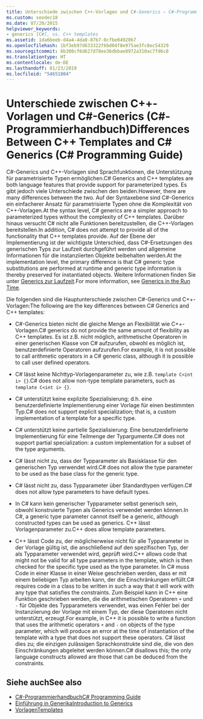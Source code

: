 ```yaml
---
title: Unterschiede zwischen C++-Vorlagen und C#-Generics – C#-Programmierhandbuch
ms.custom: seodec18
ms.date: 07/20/2015
helpviewer_keywords:
- generics [C#], vs. C++ templates
ms.assetid: 1da6beeb-d4a4-4da0-87b7-0cfbe04920b7
ms.openlocfilehash: 1bf3eb97d633322f6bd04f8e975ae3fc8ec54329
ms.sourcegitcommit: 6b308cf6d627d78ee36dbbae8972a310ac7fd6c8
ms.translationtype: HT
ms.contentlocale: de-DE
ms.lasthandoff: 01/23/2019
ms.locfileid: "54651804"
---
```

# <a name="differences-between-c-templates-and-c-generics-c-programming-guide"></a><span data-ttu-id="d49e2-102">Unterschiede zwischen C++-Vorlagen und C#-Generics (C#-Programmierhandbuch)</span><span class="sxs-lookup"><span data-stu-id="d49e2-102">Differences Between C++ Templates and C# Generics (C# Programming Guide)</span></span>
<span data-ttu-id="d49e2-103">C#-Generics und C++-Vorlagen sind Sprachfunktionen, die Unterstützung für parametrisierte Typen ermöglichen.</span><span class="sxs-lookup"><span data-stu-id="d49e2-103">C# Generics and C++ templates are both language features that provide support for parameterized types.</span></span> <span data-ttu-id="d49e2-104">Es gibt jedoch viele Unterschiede zwischen den beiden.</span><span class="sxs-lookup"><span data-stu-id="d49e2-104">However, there are many differences between the two.</span></span> <span data-ttu-id="d49e2-105">Auf der Syntaxebene sind C#-Generics ein einfacherer Ansatz für parametrisierte Typen ohne die Komplexität von C++-Vorlagen.</span><span class="sxs-lookup"><span data-stu-id="d49e2-105">At the syntax level, C# generics are a simpler approach to parameterized types without the complexity of C++ templates.</span></span> <span data-ttu-id="d49e2-106">Darüber hinaus versucht C# nicht alle Funktionen bereitzustellen, die C++-Vorlagen bereitstellen.</span><span class="sxs-lookup"><span data-stu-id="d49e2-106">In addition, C# does not attempt to provide all of the functionality that C++ templates provide.</span></span> <span data-ttu-id="d49e2-107">Auf der Ebene der Implementierung ist der wichtigste Unterschied, dass C#-Ersetzungen des generischen Typs zur Laufzeit durchgeführt werden und allgemeine Informationen für die instanziierten Objekte beibehalten werden.</span><span class="sxs-lookup"><span data-stu-id="d49e2-107">At the implementation level, the primary difference is that C# generic type substitutions are performed at runtime and generic type information is thereby preserved for instantiated objects.</span></span> <span data-ttu-id="d49e2-108">Weitere Informationen finden Sie unter [Generics zur Laufzeit](../../../csharp/programming-guide/generics/generics-in-the-run-time.md).</span><span class="sxs-lookup"><span data-stu-id="d49e2-108">For more information, see [Generics in the Run Time](../../../csharp/programming-guide/generics/generics-in-the-run-time.md).</span></span>  
  
 <span data-ttu-id="d49e2-109">Die folgenden sind die Hauptunterschiede zwischen C#-Generics und C++-Vorlagen:</span><span class="sxs-lookup"><span data-stu-id="d49e2-109">The following are the key differences between C# Generics and C++ templates:</span></span>  
  
-   <span data-ttu-id="d49e2-110">C#-Generics bieten nicht die gleiche Menge an Flexibilität wie C++-Vorlagen.</span><span class="sxs-lookup"><span data-stu-id="d49e2-110">C# generics do not provide the same amount of flexibility as C++ templates.</span></span> <span data-ttu-id="d49e2-111">Es ist z.B. nicht möglich, arithmetische Operatoren in einer generischen Klasse von C# aufzurufen, obwohl es möglich ist, benutzerdefinierte Operatoren aufzurufen.</span><span class="sxs-lookup"><span data-stu-id="d49e2-111">For example, it is not possible to call arithmetic operators in a C# generic class, although it is possible to call user defined operators.</span></span>  
  
-   <span data-ttu-id="d49e2-112">C# lässt keine Nichttyp-Vorlagenparameter zu, wie z.B. `template C<int i> {}`.</span><span class="sxs-lookup"><span data-stu-id="d49e2-112">C# does not allow non-type template parameters, such as `template C<int i> {}`.</span></span>  
  
-   <span data-ttu-id="d49e2-113">C# unterstützt keine explizite Spezialisierung; d.h. eine benutzerdefinierte Implementierung einer Vorlage für einen bestimmten Typ.</span><span class="sxs-lookup"><span data-stu-id="d49e2-113">C# does not support explicit specialization; that is, a custom implementation of a template for a specific type.</span></span>  
  
-   <span data-ttu-id="d49e2-114">C# unterstützt keine partielle Spezialisierung: Eine benutzerdefinierte Implementierung für eine Teilmenge der Typargumente.</span><span class="sxs-lookup"><span data-stu-id="d49e2-114">C# does not support partial specialization: a custom implementation for a subset of the type arguments.</span></span>  
  
-   <span data-ttu-id="d49e2-115">C# lässt nicht zu, dass der Typparameter als Basisklasse für den generischen Typ verwendet wird.</span><span class="sxs-lookup"><span data-stu-id="d49e2-115">C# does not allow the type parameter to be used as the base class for the generic type.</span></span>  
  
-   <span data-ttu-id="d49e2-116">C# lässt nicht zu, dass Typparameter über Standardtypen verfügen.</span><span class="sxs-lookup"><span data-stu-id="d49e2-116">C# does not allow type parameters to have default types.</span></span>  
  
-   <span data-ttu-id="d49e2-117">In C# kann kein generischer Typparameter selbst generisch sein, obwohl konstruierte Typen als Generics verwendet werden können.</span><span class="sxs-lookup"><span data-stu-id="d49e2-117">In C#, a generic type parameter cannot itself be a generic, although constructed types can be used as generics.</span></span> <span data-ttu-id="d49e2-118">C++ lässt Vorlagenparameter zu.</span><span class="sxs-lookup"><span data-stu-id="d49e2-118">C++ does allow template parameters.</span></span>  
  
-   <span data-ttu-id="d49e2-119">C++ lässt Code zu, der möglicherweise nicht für alle Typparameter in der Vorlage gültig ist, die anschließend auf den spezifischen Typ, der als Typparameter verwendet wird, geprüft wird.</span><span class="sxs-lookup"><span data-stu-id="d49e2-119">C++ allows code that might not be valid for all type parameters in the template, which is then checked for the specific type used as the type parameter.</span></span> <span data-ttu-id="d49e2-120">In C# muss Code in einer Klasse in einer Weise geschrieben werden, dass er mit einem beliebigen Typ arbeiten kann, der die Einschränkungen erfüllt.</span><span class="sxs-lookup"><span data-stu-id="d49e2-120">C# requires code in a class to be written in such a way that it will work with any type that satisfies the constraints.</span></span> <span data-ttu-id="d49e2-121">Zum Beispiel kann in C++ eine Funktion geschrieben werden, die die arithmetischen Operatoren `+` und `-` für Objekte des Typparameters verwendet, was einen Fehler bei der Instanziierung der Vorlage mit einem Typ, der diese Operatoren nicht unterstützt, erzeugt.</span><span class="sxs-lookup"><span data-stu-id="d49e2-121">For example, in C++ it is possible to write a function that uses the arithmetic operators `+` and `-` on objects of the type parameter, which will produce an error at the time of instantiation of the template with a type that does not support these operators.</span></span> <span data-ttu-id="d49e2-122">C# lässt dies zu; die einzigen zulässigen Sprachkonstrukte sind die, die von den Einschränkungen abgeleitet werden können.</span><span class="sxs-lookup"><span data-stu-id="d49e2-122">C# disallows this; the only language constructs allowed are those that can be deduced from the constraints.</span></span>  
  
## <a name="see-also"></a><span data-ttu-id="d49e2-123">Siehe auch</span><span class="sxs-lookup"><span data-stu-id="d49e2-123">See also</span></span>

- [<span data-ttu-id="d49e2-124">C#-Programmierhandbuch</span><span class="sxs-lookup"><span data-stu-id="d49e2-124">C# Programming Guide</span></span>](../../../csharp/programming-guide/index.md)
- [<span data-ttu-id="d49e2-125">Einführung in Generika</span><span class="sxs-lookup"><span data-stu-id="d49e2-125">Introduction to Generics</span></span>](../../../csharp/programming-guide/generics/introduction-to-generics.md)
- [<span data-ttu-id="d49e2-126">Vorlagen</span><span class="sxs-lookup"><span data-stu-id="d49e2-126">Templates</span></span>](/cpp/cpp/templates-cpp)
